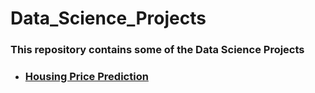 # Data_Science_Projects
### This repository contains some of the Data Science Projects 
- ### [Housing Price Prediction](https://github.com/abhay-hub/Data_Science_Projects/blob/main/Housing_price_prediction.ipynb) 
